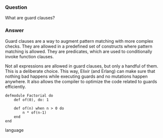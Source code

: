 ### Question
What are guard clauses?


### Answer
Guard clauses are a way to augment pattern matching with more complex
checks. They are allowed in a predefined set of constructs where pattern
matching is allowed. They are predicates, which are used to
conditionally invoke function clauses.

Not all expressions are allowed in guard clauses, but only a handful of
them. This is a deliberate choice. This way, Elixir (and Erlang) can
make sure that nothing bad happens while executing guards and no
mutations happen anywhere. It also allows the compiler to optimize the
code related to guards efficiently.

```
defmodule Factorial do
    def of(0), do: 1
    
    def of(n) when n > 0 do
        n * of(n-1)
    end
end
```


language
